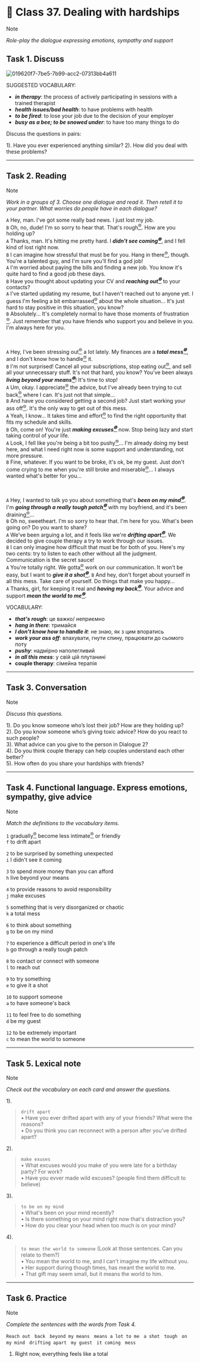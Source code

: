 ﻿# 📗 Class 37. Dealing with hardships
> [!NOTE]  
> *Role-play the dialogue expressing emotions, sympathy and support*  

## Task 1. Discuss 

![019620f7-7be5-7b99-acc2-07313bb4a611](./img/less/01/019620f7-7be5-7b99-acc2-07313bb4a611.png)

SUGGESTED VOCABULARY: 
- ***in therapy***: the process of actively participating in sessions with a trained therapist
- ***health issues/bad health***: to have problems with health
- ***to be fired***: to lose your job due to the decision of your employer
- ***busy as a bee; to be snowed under***: to have too many things to do

Discuss the questions in pairs:

1). Have you ever experienced anything similar?
2). How did you deal with these problems?

---

## Task 2. Reading
> [!NOTE]  
> *Work in a groups of 3. Choose one dialogue and read it. Then retell it to your partner. What worries do people have in each dialogue?*

`A` Hey, man. I've got some really bad news. I just lost my job.  
`B` Oh, no, dude! I'm so sorry to hear that. That's rough[<sup>🌐</sup>](# "rough [раф] — грубий, жорсткий, нерівний 🌐 The surface of the rock was rough to the touch. 🛠️ adjective"). How are you holding up?  
`A` Thanks, man. It's hitting me pretty hard. I ***didn't see coming[<sup>🌐</sup>](# "not see coming [диднт сі камінг] — не очікувати, не передбачити 🌐 That plot twist was something I really didn't see coming. 🛠️ idiom")***, and I fell kind of lost right now.  
`B` I can imagine how stressful that must be for you. Hang in there[<sup>🌐</sup>](# "hang in there [хэн ін зеер] — тримайся, не здавайся 🌐 I know things are hard right now, but hang in there! 🛠️ idiom"), though. You're a talented guy, and I'm sure you'll find a god job!  
`A` I'm worried about paying the bills and finding a new job. You know it's quite hard to find a good job these days.  
`B` Have you thought about updating your CV and ***reaching out[<sup>🌐</sup>](# "reach out [річінґ аут] — звертатися, протягувати руку, встановлювати контакт 🌐 She is reaching out to old friends for support. 🛠️ phrasal verb")*** to your contacts?  
`A` I've started updating my resume, but I haven't reached out to anyone yet. I guess I'm feeling a bit embarrassed[<sup>🌐</sup>](# "embarrass [ембе́рес] — збентежений 🌐 He felt embarrassed after forgetting her name. 🛠️ adjective") about the whole situation... It's just hard to stay positive in this situation, you know?  
`B` Absolutely... It's completely normal to have those moments of frustration[<sup>🌐</sup>](# "frustration [фрастре́йшн] — розчарування, фрустрація 🌐 He couldn't hide his frustration after losing the game. 🛠️ noun"). Just remember that you have friends who support you and believe in you. I'm always here for you.  

 

`A` Hey, I've been stressing out[<sup>🌐</sup>](# "stress out [стрес аут] — нервувати, сильно переживати 🌐 She's been stressing out over the final exams. 🛠️ phrasal verb") a lot lately. My finances are a ***total mess[<sup>🌐</sup>](# "total mess [то́тл мес] — повний безлад 🌐 After the party, the house was a total mess. 🛠️ noun phrase")***, and I don't know how to handle[<sup>🌐</sup>](# "handle [ге́ндл] — справлятися, керувати 🌐 He knows how to handle difficult situations. 🛠️ verb") it.  
`B` I'm not surprised! Cancel all your subscriptions, stop eating out[<sup>🌐</sup>](# "eat out [іт аут] — їсти не вдома, харчуватись у закладах 🌐 We enjoy eating out on weekends. 🛠️ phrasal verb"), and sell all your unnecessary stuff. It's not that hard, you know? You've been always ***living beyond your means[<sup>🌐</sup>](# "live beyond one's means [лівінґ бі'йонд ёр мінз] — жити не по кишені 🌐 He's constantly in debt because he's living beyond his means. 🛠️ idiom")***! It's time to stop!  
`A` Um, okay. I appreciate[<sup>🌐</sup>](# "appreciate [епрі́шіейт] — цінувати, усвідомлювати 🌐 I really appreciate your help with the project. 🛠️ verb") the advice, but I've already been trying to cut back[<sup>🌐</sup>](# "cut back [кат бек] — скорочувати, зменшувати (витрати, споживання тощо) 🌐 We need to cut back on our spending this month. 🛠️ phrasal verb") where I can. It's just not that simple...  
`B` And have you considered getting a second job? Just start working your ass off[<sup>🌐</sup>](# "ass off [ес оф] — до нестями, дуже сильно (вислів використовується для підсилення дії) 🌐 He was working his ass off to finish the project on time. 🛠️ idiom (informal, vulgar)"). It's the only way to get out of this mess.  
`A` Yeah, I know... It takes time and effort[<sup>🌐</sup>](# "effort [е́ферт] — зусилля, старання 🌐 She put a lot of effort into preparing for the exam. 🛠️ noun") to find the right opportunity that fits my schedule and skills.  
`B` Oh, come on! You're just ***making excuses[<sup>🌐</sup>](# "make excuses [мейкінґ екск'юзіз] — виправдовуватись, знаходити відмовки 🌐 He’s always making excuses for being late. 🛠️ verb phrase")*** now. Stop being lazy and start taking control of your life.  
`A` Look, I fell like you're being a bit too pushy[<sup>🌐</sup>](# "pushy [пуші] — наполегливий до настирливості, агресивно впертий 🌐 The salesperson was too pushy, so I left the store. 🛠️ adjective")... I'm already doing my best here, and what I need right now is some support and understanding, not more pressure.  
`B` Fine, whatever. If you want to be broke, it's ok, be my guest. Just don't come crying to me when you're still broke and miserable[<sup>🌐</sup>](# "miserable [мі́зерабл] — нещасний, жалюгідний 🌐 He felt miserable after the argument. 🛠️ adjective")... I always wanted what's better for you...  

 

`A` Hey, I wanted to talk yo you about something that's ***been on my mind[<sup>🌐</sup>](# "be on someone's mind [бін он май майнд] — не йде з голови, постійно думати про щось 🌐 You've been on my mind all day. 🛠️ idiom")***. I'm ***going through a really tough patch[<sup>🌐</sup>](# "go through a (tough) patch [ґоінґ θру е рілі тaф пач] — переживати важкий період 🌐 She's going through a really tough patch at work. 🛠️ idiom")*** with my boyfriend, and it's been draining[<sup>🌐</sup>](# "drain [ітс бін дрейнінґ] — це виснажує, це виснажливо 🌐 It's been draining dealing with all these problems. 🛠️ expression (verb phrase)")...  
`B` Oh no, sweetheart. I'm so sorry to hear that. I'm here for you. What's been going on? Do you want to share?  
`A` We've been arguing a lot, and it feels like we're ***drifting apart[<sup>🌐</sup>](# "drift apart [дрифтіґ епарт] — віддалятись один від одного (емоційно) 🌐 We used to be close, but we’ve been drifting apart lately. 🛠️ phrasal verb")***. We decided to give couple therapy a try to work through our issues.  
`B` I can only imagine how difficult that must be for both of you. Here's my two cents: try to listen to each other without all the judgment. Communication is the secret sauce!  
`A` You're totally right. We gotta[<sup>🌐</sup>](# "gotta [ґота] — розмовне скорочення від 'got to', означає 'повинен' 🌐 I gotta go now, see you later! 🛠️ informal contraction (modal expression)") work on our communication. It won't be easy, but I want to ***give it a shot[<sup>🌐</sup>](# "give it a shot [ґів іт е шот] — спробувати, дати шанс 🌐 I’ve never tried skiing before, but I’ll give it a shot. 🛠️ idiom")***.
`B` And hey, don't forget about yourself in all this mess. Take care of yourself. Do things that make you happy...  
`A` Thanks, girl, for keeping it real and ***having my back[<sup>🌐</sup>](# "have someone's back [гевінґ май бек] — підтримувати, бути на боці 🌐 Thanks for always having my back. 🛠️ idiom")***. Your advice and support ***mean the world to me[<sup>🌐</sup>](# "mean the world to someone [мін зе ворлд ту мі] — дуже багато значити для когось 🌐 Your support means the world to me. 🛠️ idiom")***.  


VOCABULARY: 
 - ***that's rough***: це важко/ неприємно
 - ***hang in there***: тримайся
 - ***I don't know how to handle it***: не знаю, як з цим впоратись
 - ***work your ass off***: впахувати, гнути спину, працювати до сьомого поту
-  ***pushy***: надмірно наполегливий
 - ***in all this mess***: у свій цій плутанині
 - **couple therapy**: сімейна терапія

---

## Task 3. Conversation
> [!NOTE]  
> *Discuss this questions.*  

1). Do you know someone who’s lost their job? How are they holding  up?  
2). Do you know someone who’s giving toxic advice? How do you react to such people?  
3). What advice can you give to the person in Dialogue 2?  
4). Do you think couple therapy can help couples understand each other better?  
5). How often do you share your hardships with friends?  

---

## Task 4. Functional language. Express emotions, sympathy, give advice
> [!NOTE]  
> *Match the definitions to the vocabulary items.* 


`1` gradually[<sup>🌐</sup>](# "gradually [ґраджуелі] — поступово 🌐 He gradually improved his English by practicing every day. 🛠️ adverb") become less intimate[<sup>🌐</sup>](# "intimate [і́нтімейт] — близький, інтимний 🌐 They had an intimate conversation about their relationship. 🛠️ adjective") or friendly  
`f` to drift apart  

`2` to be surprised by something unexpected  
`i` I didn't see it coming  

`3` to spend more money than you can afford  
`h` live beyond your means  

`4` to provide reasons to avoid responsibility  
`j` make excuses  

`5` something that is very disorganized or chaotic  
`k` a total mess  

`6` to think about something  
`g` to be on my mind  

`7` to experience a difficult period in one's life  
`b` go through a really tough patch  

`8` to contact or connect with someone   
`l` to reach out  

`9` to try something  
`e` to give it a shot  

`10` to support someone  
`a` to have someone's back  

`11` to feel free to do something  
`d` be my guest  

`12` to be extremely important  
`c` to mean the world to someone  

---

## Task 5. Lexical note
> [!NOTE]  
> *Check out the vocabulary on each card and answer the questions.* 

1). 
> `drift apart`  
> • Have you ever drifted apart with any of your friends? What were the reasons?  
> • Do you think you can reconnect with a person after you've drifted apart?  

2). 
> `make exuses`  
> • What excuses would you make of you were late for a birthday party? For work?  
> • Have you evver made wild excuses? (people find them difficult to believe)

3).
> `to be on my mind`  
> • What's been on your mind recently?  
> • Is there something on your mind right now that's distraction you?  
> • How do you clear your head when too much is on your mind? 

4). 

> `to mean the world to someone` (Look at those sentences. Can you relate to them?)  
> • You mean the world to me, and I can't imagine my life without you.  
> • Her support during though times, has meant the world to me.  
> • That gift may seem small, but it means the world to him.  

---

## Task 6. Practice
> [!NOTE]  
> *Complete the sentences with the words from Task 4.*  

`Reach out`   `back`   `beyond my means`   `means a lot to me`   `a shot`   `tough`   `on my mind`   `drifting apart`   `my guest`   `it coming`   `mess`

1. Right now, everything feels like a total